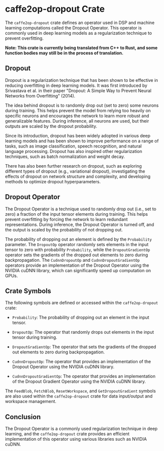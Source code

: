 # caffe2op-dropout Crate

The `caffe2op-dropout` crate defines an operator
used in DSP and machine learning computations
called the Dropout Operator. This operator is
commonly used in deep learning models as
a regularization technique to prevent overfitting.

**Note: This crate is currently being translated from C++ to Rust, and some function bodies may still be in the process of translation.**

## Dropout

Dropout is a regularization technique that has
been shown to be effective in reducing overfitting
in deep learning models. It was first introduced
by Srivastava et al. in their paper "Dropout:
A Simple Way to Prevent Neural Networks from
Overfitting" (2014).

The idea behind dropout is to randomly drop out
(set to zero) some neurons during training. This
helps prevent the model from relying too heavily
on specific neurons and encourages the network to
learn more robust and generalizable
features. During inference, all neurons are used,
but their outputs are scaled by the dropout
probability.

Since its introduction, dropout has been widely
adopted in various deep learning models and has
been shown to improve performance on a range of
tasks, such as image classification, speech
recognition, and natural language
processing. Dropout has also inspired other
regularization techniques, such as batch
normalization and weight decay.

There has also been further research on dropout,
such as exploring different types of dropout
(e.g., variational dropout), investigating the
effects of dropout on network structure and
complexity, and developing methods to optimize
dropout hyperparameters.

## Dropout Operator

The Dropout Operator is a technique used to
randomly drop out (i.e., set to zero) a fraction
of the input tensor elements during training. This
helps prevent overfitting by forcing the network
to learn redundant representations. During
inference, the Dropout Operator is turned off, and
the output is scaled by the probability of not
dropping out.

The probability of dropping out an element is
defined by the `Probability` parameter. The
`DropoutOp` operator randomly sets elements in the
input tensor to zero with probability
`Probability`, while the `DropoutGradientOp`
operator sets the gradients of the dropped out
elements to zero during backpropagation. The
`CudnnDropoutOp` and `CudnnDropoutGradientOp`
operators provide an implementation of the Dropout
Operator using the NVIDIA cuDNN library, which can
significantly speed up computation on GPUs.

## Crate Symbols

The following symbols are defined or accessed
within the `caffe2op-dropout` crate:

- `Probability`: The probability of dropping out
  an element in the input tensor.

- `DropoutOp`: The operator that randomly drops
  out elements in the input tensor during
  training.

- `DropoutGradientOp`: The operator that sets the
  gradients of the dropped out elements to zero
  during backpropagation.

- `CudnnDropoutOp`: The operator that provides an
  implementation of the Dropout Operator using the
  NVIDIA cuDNN library.

- `CudnnDropoutGradientOp`: The operator that
  provides an implementation of the Dropout
  Gradient Operator using the NVIDIA cuDNN
  library.

The `FeedBlob`, `FetchBlob`, `ResetWorkspace`, and
`GetDropoutGradient` symbols are also used within
the `caffe2op-dropout` crate for data input/output
and workspace management.

## Conclusion

The Dropout Operator is a commonly used
regularization technique in deep learning, and the
`caffe2op-dropout` crate provides an efficient
implementation of this operator using various
libraries such as NVIDIA cuDNN.
